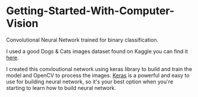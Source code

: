 # Getting-Started-With-Computer-Vision
Convolutional Neural Network trained for binary classification.

I used a good Dogs & Cats images dataset found on Kaggle you can find it <a href="https://www.kaggle.com/chetankv/dogs-cats-images">here</a>.

I created this convloutional network using keras library to build and train the model and OpenCV to process the images. <a href="https://keras.io/">Keras</a> is a powerful and easy to use for building neural network, so it's your best option when you're starting to learn how to build neural network.
